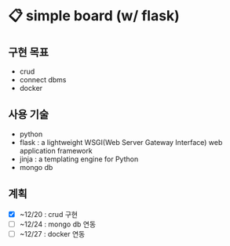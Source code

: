 # 📋 simple board (w/ flask)
## 구현 목표
- crud
- connect dbms
- docker

## 사용 기술
- python
- flask : a lightweight WSGI(Web Server Gateway Interface) web application framework
- jinja : a templating engine for Python
- mongo db

## 계획
- [x] ~12/20 : crud 구현
- [ ] ~12/24 : mongo db 연동
- [ ] ~12/27 : docker 연동
